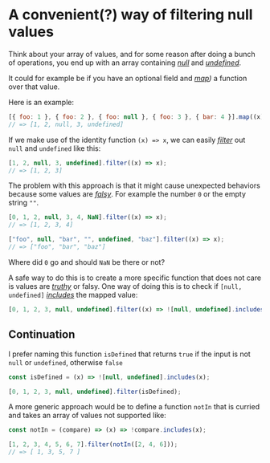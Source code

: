 # A convenient(?) way of filtering null values
Think about your array of values, and for some reason after doing a bunch of operations, you end up with an array containing _[null](https://developer.mozilla.org/en-US/docs/Web/JavaScript/Reference/Operators/null)_ and _[undefined](https://developer.mozilla.org/en-US/docs/Web/JavaScript/Reference/Global_Objects/undefined)_. 

It could for example be if you have an optional field and _[map](https://developer.mozilla.org/en-US/docs/Web/JavaScript/Reference/Global_Objects/Array/map))_ a function over that value. 

Here is an example:
```JavaScript
[{ foo: 1 }, { foo: 2 }, { foo: null }, { foo: 3 }, { bar: 4 }].map((x) => x.foo);
// => [1, 2, null, 3, undefined]
```

If we make use of the identity function `(x) => x`, we can easily _[filter](https://developer.mozilla.org/en-US/docs/Web/JavaScript/Reference/Global_Objects/Array/filter)_ out `null` and `undefined` like this:
```JavaScript
[1, 2, null, 3, undefined].filter((x) => x);
// => [1, 2, 3]
```

The problem with this approach is that it might cause unexpected behaviors because some values are _[falsy](https://developer.mozilla.org/en-US/docs/Glossary/Falsy)_. For example the number `0` or the empty string `""`.

```JavaScript
[0, 1, 2, null, 3, 4, NaN].filter((x) => x);
// => [1, 2, 3, 4]
```
```JavaScript
["foo", null, "bar", "", undefined, "baz"].filter((x) => x);
// => ["foo", "bar", "baz"]
```

Where did `0` go and should `NaN` be there or not?

A safe way to do this is to create a more specific function that does not care is values are _[truthy](https://developer.mozilla.org/en-US/docs/Glossary/Truthy)_ or falsy. One way of doing this is to check if `[null, undefined]` _[includes](https://developer.mozilla.org/en-US/docs/Web/JavaScript/Reference/Global_Objects/Array/includes)_ the mapped value:
```JavaScript
[0, 1, 2, 3, null, undefined].filter((x) => ![null, undefined].includes(x));
```

## Continuation

I prefer naming this function `isDefined` that returns `true` if the input is not `null` or `undefined`, otherwise `false`

```JavaScript
const isDefined = (x) => ![null, undefined].includes(x);

[0, 1, 2, 3, null, undefined].filter(isDefined);
```

A more generic approach would be to define a function `notIn` that is curried and takes an array of values not supported like:
```JavaScript
const notIn = (compare) => (x) => !compare.includes(x);

[1, 2, 3, 4, 5, 6, 7].filter(notIn([2, 4, 6]));
// => [ 1, 3, 5, 7 ]
```

